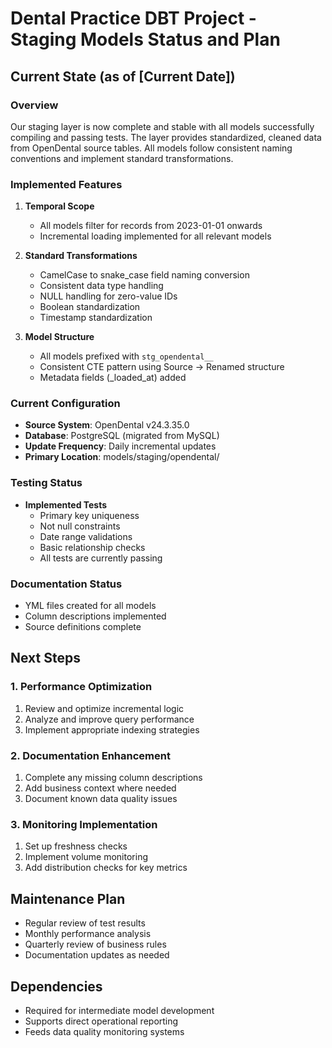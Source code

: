 # Dental Practice DBT Project - Staging Models Status and Plan

## Current State (as of [Current Date])

### Overview
Our staging layer is now complete and stable with all models successfully compiling and passing tests. The layer provides standardized, 
cleaned data from OpenDental source tables. All models follow consistent naming conventions and 
implement standard transformations.

### Implemented Features
1. **Temporal Scope**
   - All models filter for records from 2023-01-01 onwards
   - Incremental loading implemented for all relevant models

2. **Standard Transformations**
   - CamelCase to snake_case field naming conversion
   - Consistent data type handling
   - NULL handling for zero-value IDs
   - Boolean standardization
   - Timestamp standardization

3. **Model Structure**
   - All models prefixed with `stg_opendental__`
   - Consistent CTE pattern using Source → Renamed structure
   - Metadata fields (_loaded_at) added

### Current Configuration
- **Source System**: OpenDental v24.3.35.0
- **Database**: PostgreSQL (migrated from MySQL)
- **Update Frequency**: Daily incremental updates
- **Primary Location**: models/staging/opendental/

### Testing Status
- **Implemented Tests**
  - Primary key uniqueness
  - Not null constraints
  - Date range validations
  - Basic relationship checks
  - All tests are currently passing

### Documentation Status
- YML files created for all models
- Column descriptions implemented
- Source definitions complete

## Next Steps

### 1. Performance Optimization
1. Review and optimize incremental logic
2. Analyze and improve query performance
3. Implement appropriate indexing strategies

### 2. Documentation Enhancement
1. Complete any missing column descriptions
2. Add business context where needed
3. Document known data quality issues

### 3. Monitoring Implementation
1. Set up freshness checks
2. Implement volume monitoring
3. Add distribution checks for key metrics

## Maintenance Plan
- Regular review of test results
- Monthly performance analysis
- Quarterly review of business rules
- Documentation updates as needed

## Dependencies
- Required for intermediate model development
- Supports direct operational reporting
- Feeds data quality monitoring systems